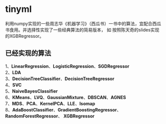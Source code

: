 # tinyml
利用numpy实现的一些周志华《机器学习》（西瓜书）一书中的算法，宜配合西瓜书食用。并选择性实现了一些经典算法的简易版本，
如 按照陈天奇的slides实现的XGBRegressor。
## 已经实现的算法
1、**LinearRegression**、**LogisticRegression**、**SGDRegressor**  
2、**LDA**  
3、**DecisionTreeClassifier**、**DecisionTreeRegressor**  
4、**SVC**  
5、**NaiveBayesClassifier**  
6、**KMeans**、**LVQ**、**GaussianMixture**、**DBSCAN**、**AGNES**  
7、**MDS**、**PCA**、**KernelPCA**、**LLE**、**Isomap**  
8、**AdaBoostClassifier**、**GradientBoostingRegressor**、**RandomForestRegressor**、
**XGBRegressor**
